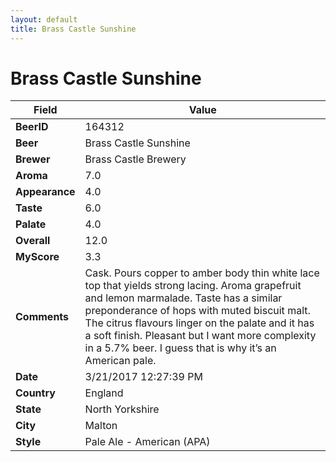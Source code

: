 ```yaml
---
layout: default
title: Brass Castle Sunshine
---
```


# Brass Castle Sunshine

| Field         | Value     |
|---------------|-----------|
| **BeerID** | 164312 |
| **Beer** | Brass Castle Sunshine |
| **Brewer** | Brass Castle Brewery |
| **Aroma** | 7.0 |
| **Appearance** | 4.0 |
| **Taste** | 6.0 |
| **Palate** | 4.0 |
| **Overall** | 12.0 |
| **MyScore** | 3.3 |
| **Comments** | Cask. Pours copper to amber body thin white lace top that yields strong lacing. Aroma grapefruit and lemon marmalade. Taste has a similar preponderance of hops with muted biscuit malt. The citrus flavours linger on the palate and it has a soft finish. Pleasant but I want more complexity in a 5.7% beer. I guess that is why it’s an American pale. |
| **Date** | 3/21/2017 12:27:39 PM |
| **Country** | England |
| **State** | North Yorkshire |
| **City** | Malton |
| **Style** | Pale Ale - American (APA) |
